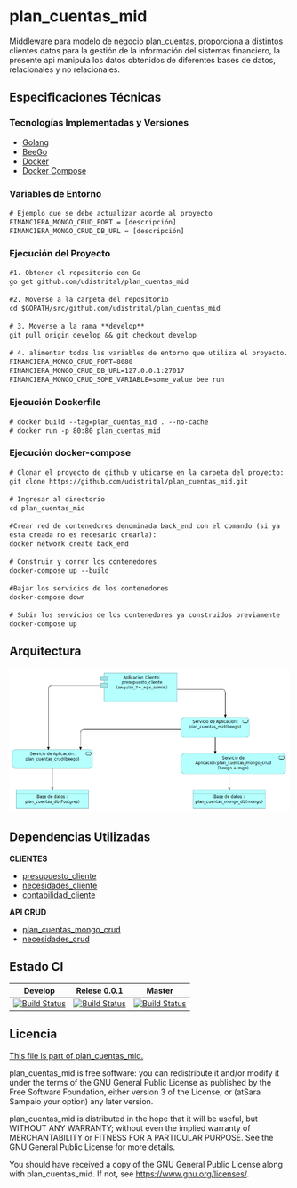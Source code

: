 # plan_cuentas_mid
Middleware para modelo de negocio plan_cuentas, proporciona a distintos clientes datos  para la gestión de la información del sistemas financiero, la presente api manipula los datos obtenidos de diferentes bases de datos, relacionales y no relacionales.


## Especificaciones Técnicas

### Tecnologías Implementadas y Versiones
* [Golang](https://github.com/udistrital/introduccion_oas/blob/master/instalacion_de_herramientas/golang.md)
* [BeeGo](https://github.com/udistrital/introduccion_oas/blob/master/instalacion_de_herramientas/beego.md)
* [Docker](https://docs.docker.com/engine/install/ubuntu/)
* [Docker Compose](https://docs.docker.com/compose/)

### Variables de Entorno
```shell
# Ejemplo que se debe actualizar acorde al proyecto
FINANCIERA_MONGO_CRUD_PORT = [descripción]
FINANCIERA_MONGO_CRUD_DB_URL = [descripción]
```

### Ejecución del Proyecto
```shell
#1. Obtener el repositorio con Go
go get github.com/udistrital/plan_cuentas_mid

#2. Moverse a la carpeta del repositorio
cd $GOPATH/src/github.com/udistrital/plan_cuentas_mid

# 3. Moverse a la rama **develop**
git pull origin develop && git checkout develop

# 4. alimentar todas las variables de entorno que utiliza el proyecto.
FINANCIERA_MONGO_CRUD_PORT=8080 FINANCIERA_MONGO_CRUD_DB_URL=127.0.0.1:27017 FINANCIERA_MONGO_CRUD_SOME_VARIABLE=some_value bee run
```
### Ejecución Dockerfile
```shell
# docker build --tag=plan_cuentas_mid . --no-cache
# docker run -p 80:80 plan_cuentas_mid
```
### Ejecución docker-compose
```shell
# Clonar el proyecto de github y ubicarse en la carpeta del proyecto:
git clone https://github.com/udistrital/plan_cuentas_mid.git

# Ingresar al directorio
cd plan_cuentas_mid

#Crear red de contenedores denominada back_end con el comando (si ya esta creada no es necesario crearla):
docker network create back_end

# Construir y correr los contenedores
docker-compose up --build

#Bajar los servicios de los contenedores
docker-compose down

# Subir los servicios de los contenedores ya construidos previamente
docker-compose up
```

## Arquitectura
![](arquitectura.png)

## Dependencias Utilizadas

**CLIENTES**
- [presupuesto_cliente](https://github.com/udistrital/presupuesto_cliente)
- [necesidades_cliente](https://github.com/udistrital/necesidades_cliente)
- [contabilidad_cliente](https://github.com/udistrital/contabilidad_cliente)

**API CRUD**
- [plan_cuentas_mongo_crud](https://github.com/udistrital/plan_cuentas_mongo_crud)
- [necesidades_crud](https://github.com/udistrital/necesidades_crud)

## Estado CI

| Develop | Relese 0.0.1 | Master |
| -- | -- | -- |
| [![Build Status](https://hubci.portaloas.udistrital.edu.co/api/badges/udistrital/plan_cuentas_mid/status.svg?ref=refs/heads/develop)](https://hubci.portaloas.udistrital.edu.co/udistrital/plan_cuentas_mid) | [![Build Status](https://hubci.portaloas.udistrital.edu.co/api/badges/udistrital/plan_cuentas_mid/status.svg?ref=refs/heads/release/0.0.1)](https://hubci.portaloas.udistrital.edu.co/udistrital/plan_cuentas_mid) | [![Build Status](https://hubci.portaloas.udistrital.edu.co/api/badges/udistrital/plan_cuentas_mid/status.svg)](https://hubci.portaloas.udistrital.edu.co/udistrital/plan_cuentas_mid) |

## Licencia

[This file is part of plan_cuentas_mid.](LICENSE)

plan_cuentas_mid is free software: you can redistribute it and/or modify it under the terms of the GNU General Public License as published by the Free Software Foundation, either version 3 of the License, or (atSara Sampaio your option) any later version.

plan_cuentas_mid is distributed in the hope that it will be useful, but WITHOUT ANY WARRANTY; without even the implied warranty of MERCHANTABILITY or FITNESS FOR A PARTICULAR PURPOSE. See the GNU General Public License for more details.

You should have received a copy of the GNU General Public License along with plan_cuentas_mid. If not, see https://www.gnu.org/licenses/.
